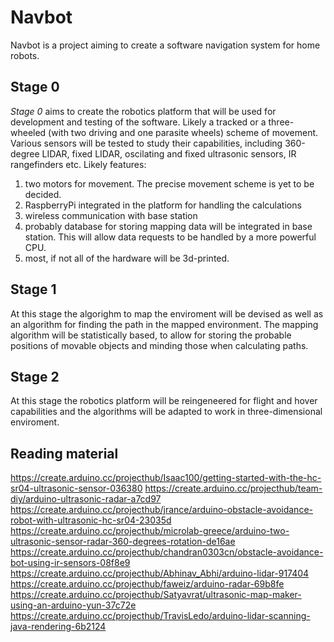 # Navbot

Navbot is a project aiming to create a software navigation system for home robots. 

## Stage 0

_Stage 0_ aims to create the robotics platform that will be used for development and testing of the software. Likely a tracked or a three-wheeled (with two driving and one parasite wheels) scheme of movement. Various sensors will be tested to study their capabilities, including 360-degree LIDAR, fixed LIDAR, oscilating and fixed ultrasonic sensors, IR rangefinders etc.
Likely features:
1. two motors for movement. The precise movement scheme is yet to be decided.
2. RaspberryPi integrated in the platform for handling the calculations
3. wireless communication with base station
4. probably database for storing mapping data will be integrated in base station. This will allow data requests to be handled by a more powerful CPU.
5. most, if not all of the hardware will be 3d-printed. 

## Stage 1

At this stage the algorighm to map the enviroment will be devised as well as an algorithm for finding the path in the mapped environment. 
The mapping algorithm will be statistically based, to allow for storing the probable positions of movable objects and minding those when calculating paths. 

## Stage 2

At this stage the robotics platform will be reingeneered for flight and hover capabilities and the algorithms will be adapted to work in three-dimensional enviroment.

## Reading material

https://create.arduino.cc/projecthub/Isaac100/getting-started-with-the-hc-sr04-ultrasonic-sensor-036380
https://create.arduino.cc/projecthub/team-diy/arduino-ultrasonic-radar-a7cd97
https://create.arduino.cc/projecthub/jrance/arduino-obstacle-avoidance-robot-with-ultrasonic-hc-sr04-23035d
https://create.arduino.cc/projecthub/microlab-greece/arduino-two-ultrasonic-sensor-radar-360-degrees-rotation-de16ae
https://create.arduino.cc/projecthub/chandran0303cn/obstacle-avoidance-bot-using-ir-sensors-08f8e9
https://create.arduino.cc/projecthub/Abhinav_Abhi/arduino-lidar-917404
https://create.arduino.cc/projecthub/faweiz/arduino-radar-69b8fe
https://create.arduino.cc/projecthub/Satyavrat/ultrasonic-map-maker-using-an-arduino-yun-37c72e
https://create.arduino.cc/projecthub/TravisLedo/arduino-lidar-scanning-java-rendering-6b2124
